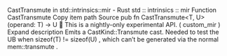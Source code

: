 CastTransmute in std::intrinsics::mir - Rust
std
::
intrinsics
::
mir
Function
CastTransmute
Copy item path
Source
pub fn CastTransmute<T, U>(operand: T) -> U
🔬
This is a nightly-only experimental API. (
custom_mir
)
Expand description
Emits a
CastKind::Transmute
cast.
Needed to test the UB when
sizeof(T) != sizeof(U)
, which can’t be
generated via the normal
mem::transmute
.